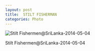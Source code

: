 ```yaml
---
layout: post
title:  STILT FISHERMAN
categories: Photo
---
```


![Stilt Fishermen@SriLanka-2014-05-04](http://7xkj65.com1.z0.glb.clouddn.com/Stilt%20Fishermen@SriLanka-2014-05-04)

Stilt Fishermen@SriLanka-2014-05-04